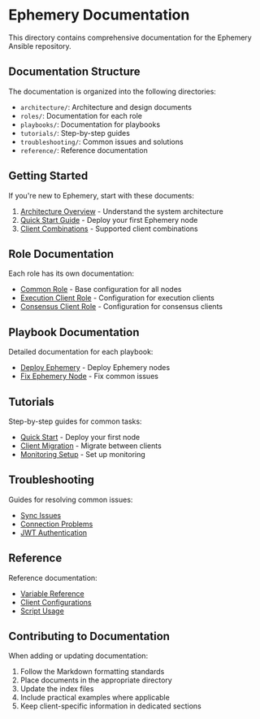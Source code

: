 # Ephemery Documentation

This directory contains comprehensive documentation for the Ephemery Ansible repository.

## Documentation Structure

The documentation is organized into the following directories:

- `architecture/`: Architecture and design documents
- `roles/`: Documentation for each role
- `playbooks/`: Documentation for playbooks
- `tutorials/`: Step-by-step guides
- `troubleshooting/`: Common issues and solutions
- `reference/`: Reference documentation

## Getting Started

If you're new to Ephemery, start with these documents:

1. [Architecture Overview](architecture/overview.md) - Understand the system architecture
2. [Quick Start Guide](tutorials/quick_start.md) - Deploy your first Ephemery node
3. [Client Combinations](reference/client_combinations.md) - Supported client combinations

## Role Documentation

Each role has its own documentation:

- [Common Role](roles/common.md) - Base configuration for all nodes
- [Execution Client Role](roles/execution_client.md) - Configuration for execution clients
- [Consensus Client Role](roles/consensus_client.md) - Configuration for consensus clients

## Playbook Documentation

Detailed documentation for each playbook:

- [Deploy Ephemery](playbooks/deploy_ephemery.md) - Deploy Ephemery nodes
- [Fix Ephemery Node](playbooks/fix_ephemery_node.md) - Fix common issues

## Tutorials

Step-by-step guides for common tasks:

- [Quick Start](tutorials/quick_start.md) - Deploy your first node
- [Client Migration](tutorials/client_migration.md) - Migrate between clients
- [Monitoring Setup](tutorials/monitoring_setup.md) - Set up monitoring

## Troubleshooting

Guides for resolving common issues:

- [Sync Issues](troubleshooting/sync_issues.md)
- [Connection Problems](troubleshooting/connection_problems.md)
- [JWT Authentication](troubleshooting/jwt_authentication.md)

## Reference

Reference documentation:

- [Variable Reference](reference/variables.md)
- [Client Configurations](reference/client_configurations.md)
- [Script Usage](reference/script_usage.md)

## Contributing to Documentation

When adding or updating documentation:

1. Follow the Markdown formatting standards
2. Place documents in the appropriate directory
3. Update the index files
4. Include practical examples where applicable
5. Keep client-specific information in dedicated sections 